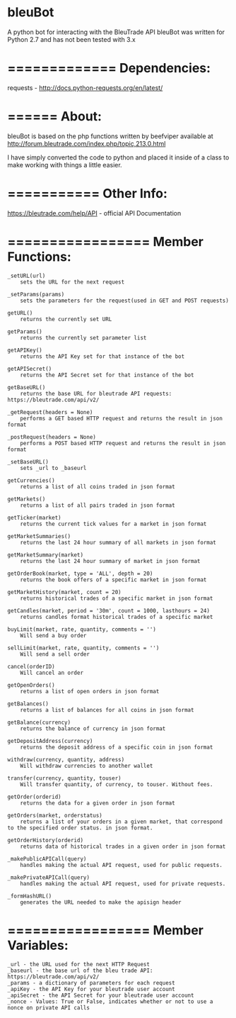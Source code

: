 # bleuBot
A python bot for interacting with the BleuTrade API
bleuBot was written for Python 2.7 and has not been tested with 3.x

=============
Dependencies:
=============
requests - http://docs.python-requests.org/en/latest/

======
About:
======
bleuBot is based on the php functions written by beefviper available at http://forum.bleutrade.com/index.php/topic,213.0.html

I have simply converted the code to python and placed it inside of a class to make working with things a little easier.

===========
Other Info:
===========
https://bleutrade.com/help/API - official API Documentation

=================
Member Functions:
=================

	_setURL(url)
		sets the URL for the next request

	_setParams(params)
		sets the parameters for the request(used in GET and POST requests)

	getURL()
		returns the currently set URL

	getParams()
		returns the currently set parameter list

	getAPIKey()
		returns the API Key set for that instance of the bot

	getAPISecret()
		returns the API Secret set for that instance of the bot

	getBaseURL()
		returns the base URL for bleutrade API requests: https://bleutrade.com/api/v2/

	_getRequest(headers = None)
		performs a GET based HTTP request and returns the result in json format

	_postRequest(headers = None)
		performs a POST based HTTP request and returns the result in json format

	_setBaseURL()
		sets _url to _baseurl

	getCurrencies()
		returns a list of all coins traded in json format

	getMarkets()
		returns a list of all pairs traded in json format

	getTicker(market)
		returns the current tick values for a market in json format

	getMarketSummaries()
		returns the last 24 hour summary of all markets in json format

	getMarketSummary(market)
		returns the last 24 hour summary of market in json format

	getOrderBook(market, type = 'ALL', depth = 20)
		returns the book offers of a specific market in json format

	getMarketHistory(market, count = 20)
		returns historical trades of a specific market in json format

	getCandles(market, period = '30m', count = 1000, lasthours = 24)
		returns candles format historical trades of a specific market

	buyLimit(market, rate, quantity, comments = '')
		Will send a buy order

	sellLimit(market, rate, quantity, comments = '')
		Will send a sell order

	cancel(orderID)
		Will cancel an order

	getOpenOrders()
		returns a list of open orders in json format

	getBalances()
		returns a list of balances for all coins in json format

	getBalance(currency)
		returns the balance of currency in json format

	getDepositAddress(currency)
		returns the deposit address of a specific coin in json format

	withdraw(currency, quantity, address)
		Will withdraw currencies to another wallet

	transfer(currency, quantity, touser)
		Will transfer quantity, of currency, to touser. Without fees.

	getOrder(orderid)
		returns the data for a given order in json format

	getOrders(market, orderstatus)
		returns a list of your orders in a given market, that correspond to the specified order status. in json format.

	getOrderHistory(orderid)
		returns data of historical trades in a given order in json format

	_makePublicAPICall(query)
		handles making the actual API request, used for public requests. 

	_makePrivateAPICall(query)
		handles making the actual API request, used for private requests. 

	_formHashURL()
		generates the URL needed to make the apisign header

=================
Member Variables:
=================

	_url - the URL used for the next HTTP Request
	_baseurl - the base url of the bleu trade API: https://bleutrade.com/api/v2/
	_params - a dictionary of parameters for each request
	_apiKey - the API Key for your bleutrade user account
	_apiSecret - the API Secret for your bleutrade user account
	_nonce - Values: True or False, indicates whether or not to use a nonce on private API calls